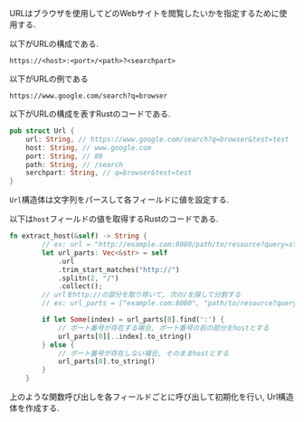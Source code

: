 URLはブラウザを使用してどのWebサイトを閲覧したいかを指定するために使用する.

以下がURLの構成である.

```
https://<host>:<port>/<path>?<searchpart>
```

以下がURLの例である

```
https://www.google.com/search?q=browser
```

以下がURLの構成を表すRustのコードである.

```rust
pub struct Url {
    url: String, // https://www.google.com/search?q=browser&test=test
    host: String, // www.google.com
    port: String, // 80
    path: String, // /search
    serchpart: String, // q=browser&test=test
}
```

`Url`構造体は文字列をパースして各フィールドに値を設定する.

以下は`host`フィールドの値を取得するRustのコードである.

```rust
fn extract_host(&self) -> String {
        // ex: url = "http://example.com:8080/path/to/resource?query=string"
        let url_parts: Vec<&str> = self
            .url
            .trim_start_matches("http://")
            .splitn(2, "/")
            .collect();
        // urlをhttp://の部分を取り除いて, 次の/を探して分割する
        // ex: url_parts = ["example.com:8080", "path/to/resource?query=string"]

        if let Some(index) = url_parts[0].find(':') {
            // ポート番号が存在する場合, ポート番号の前の部分をhostとする
            url_parts[0][..index].to_string()
        } else {
            // ポート番号が存在しない場合, そのままhostとする
            url_parts[0].to_string()
        }
    }
```

上のような関数呼び出しを各フィールドごとに呼び出して初期化を行い, Url構造体を作成する.

